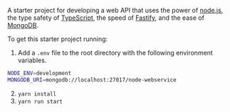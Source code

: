 A starter project for developing a web API that uses the power of [node.js](https://nodejs.org), the type safety of [TypeScript](https://www.typescriptlang.org/), the speed of [Fastify](https://fastify.dev/), and the ease of [MongoDB](https://www.mongodb.com/).

To get this starter project running:

1. Add a `.env` file to the root directory with the following environment variables.

```sh
NODE_ENV=development
MONGODB_URI=mongodb://localhost:27017/node-webservice
```

2. `yarn install`
3. `yarn run start`
